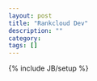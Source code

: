 ```yaml
---
layout: post
title: "Rankcloud Dev"
description: ""
category: 
tags: []
---
```

{% include JB/setup %}
